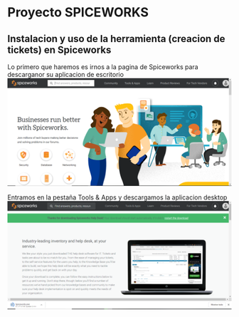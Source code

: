 # Proyecto SPICEWORKS

## Instalacion y uso de la herramienta (creacion de tickets) en Spiceworks

Lo primero que haremos es irnos a la pagina de Spiceworks para descarganor su aplicacion de escritorio
![](images/1.PNG)

Entramos en la pestaña Tools & Apps y descargamos la aplicacion desktop
![](images/2.PNG)

